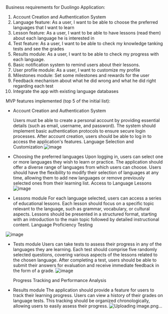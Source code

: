 ﻿
Business requirements for Duolingo Application:

1. Account Creation and Authentication System
2. Language feature: As a user, I want to be able to choose the preferred languages that I want to learn
3. Lesson feature: As a user, I want to be able to have lessons (read them) about each language he is interested in
4. Test feature: As a user, I want to be able to check my knowledge tanking tests and see the grades
5. Results module: As a user, I want to be able to check my progress with each language.
6. Basic notification system to remind users about their lessons.
7. User profile module: As a user, I want to customize my profile
8. Milestones module: Set some milestones and rewards for the user
9. Feedback mechanism about what he did wrong and what he did right regarding each test
10. Integrate the app with existing language databases


MVP features implemented (top 5 of the initial list):

- Account Creation and Authentication System

  Users must be able to create a personal account by providing essential details (such as email, username, and password).
  The system should implement basic authentication protocols to ensure secure login processes.
  After account creation, users should be able to log in to access the application's features.
  Language Selection and Customization
![image](https://github.com/alicemariapirvulescu/duolingo-master/assets/63742125/bf4f0d5f-c93d-40a4-b351-b5f5e40e8f7d)


- Choosing the preferred languages
  Upon logging in, users can select one or more languages they wish to learn or practice.
  The application should offer a diverse range of languages from which users can choose.
  Users should have the flexibility to modify their selection of languages at any time, allowing them to add new languages or remove previously selected ones from their learning list.
  Access to Language Lessons
![image](https://github.com/alicemariapirvulescu/duolingo-master/assets/63742125/867355ec-de5c-4d45-8dc8-dfd19a3b7d2b)


- Lessons module
  For each language selected, users can access a series of educational lessons.
  Each lesson should focus on a specific topic relevant to the language, such as grammar, vocabulary, or cultural aspects.
  Lessons should be presented in a structured format, starting with an introduction to the main topic followed by detailed instructional content.
  Language Proficiency Testing

![image](https://github.com/alicemariapirvulescu/duolingo-master/assets/63742125/ef1f1673-3ae1-4bd0-8837-faccf7a9eb40)

- Tests module
  Users can take tests to assess their progress in any of the languages they are learning.
  Each test should comprise five randomly selected questions, covering various aspects of the lessons related to the chosen language.
  After completing a test, users should be able to submit their answers for evaluation and receive immediate feedback in the form of a grade.
  ![image](https://github.com/alicemariapirvulescu/duolingo-master/assets/63742125/a721e02a-01b5-4b5f-b054-8f50dce60868)

  Progress Tracking and Performance Analysis


- Results module
  The application should provide a feature for users to track their learning progress.
  Users can view a history of their grades on language tests.
  This tracking should be organized chronologically, allowing users to easily assess their progress.
  ![Uploading image.png…]()


